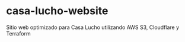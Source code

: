 # casa-lucho-website
Sitio web optimizado para Casa Lucho utilizando AWS S3, Cloudflare y Terraform
